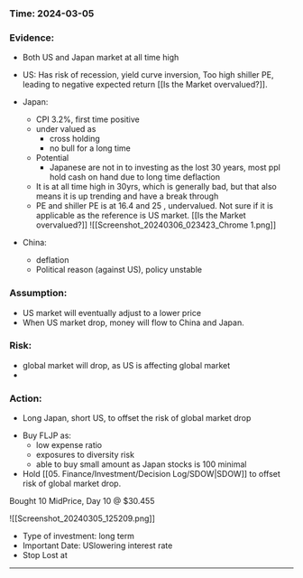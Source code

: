 

### Time: 2024-03-05

### Evidence:
- Both US and Japan market at all time high
- US: Has risk of recession, yield curve inversion, Too high shiller PE, leading to negative expected return [[Is the Market overvalued?]]. 
- Japan:
	- CPI 3.2%, first time positive
	- under valued as
		- cross holding
		- no bull for a long time
	- Potential
		- Japanese are not in to investing as the lost 30 years, most ppl hold cash on hand due to long time deflaction
	- It is at all time high in 30yrs, which is generally bad, but that also means it is up trending and have a break through
	- PE and shiller PE is at 16.4 and 25 , undervalued. Not sure if it is applicable as the reference is US market.  [[Is the Market overvalued?]]
	![[Screenshot_20240306_023423_Chrome 1.png]]
	
- China:
	- deflation
	- Political reason (against US), policy unstable
### Assumption:
+ US market will eventually adjust to a lower price
+ When US market drop, money will flow to China and Japan. 
### Risk:
- global market will drop, as US is affecting global market
- 
### Action:
+ Long Japan, short US, to offset the risk of global market drop
- Buy FLJP as:
	- low expense ratio
	- exposures to diversity risk
	- able to buy small amount as Japan stocks is 100 minimal
- Hold [[05. Finance/Investment/Decision Log/SDOW|SDOW]] to offset risk of global market drop.

Bought 10 MidPrice, Day
10 @ $30.455

![[Screenshot_20240305_125209.png]]

- Type of investment: long term
- Important Date: USlowering interest rate
- Stop Lost at

---
